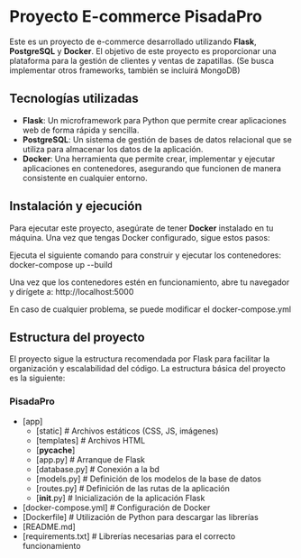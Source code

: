 # Proyecto E-commerce PisadaPro

Este es un proyecto de e-commerce desarrollado utilizando **Flask**, **PostgreSQL** y **Docker**. El objetivo de este proyecto es proporcionar una plataforma para la gestión de clientes y ventas de zapatillas. (Se busca implementar otros frameworks, también se incluirá MongoDB)

## Tecnologías utilizadas

- **Flask**: Un microframework para Python que permite crear aplicaciones web de forma rápida y sencilla.
- **PostgreSQL**: Un sistema de gestión de bases de datos relacional que se utiliza para almacenar los datos de la aplicación.
- **Docker**: Una herramienta que permite crear, implementar y ejecutar aplicaciones en contenedores, asegurando que funcionen de manera consistente en cualquier entorno.

## Instalación y ejecución

Para ejecutar este proyecto, asegúrate de tener **Docker** instalado en tu máquina. Una vez que tengas Docker configurado, sigue estos pasos:

Ejecuta el siguiente comando para construir y ejecutar los contenedores: docker-compose up --build

Una vez que los contenedores estén en funcionamiento, abre tu navegador y dirígete a: http://localhost:5000

En caso de cualquier problema, se puede modificar el docker-compose.yml

## Estructura del proyecto
El proyecto sigue la estructura recomendada por Flask para facilitar la organización y escalabilidad del código. La estructura básica del proyecto es la siguiente:

### PisadaPro

* [app]
  * [static]            # Archivos estáticos (CSS, JS, imágenes)
  * [templates]         # Archivos HTML
  * [__pycache__]
  * [app.py]            # Arranque de Flask
  * [database.py]       # Conexión a la bd
  * [models.py]         # Definición de los modelos de la base de datos
  * [routes.py]         # Definición de las rutas de la aplicación
  * [__init__.py]       # Inicialización de la aplicación Flask
* [docker-compose.yml]  # Configuración de Docker
* [Dockerfile]          # Utilización de Python para descargar las librerías
* [README.md]
* [requirements.txt]    # Librerías necesarias para el correcto funcionamiento

